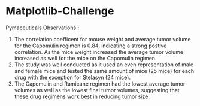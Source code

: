 # Matplotlib-Challenge
Pymaceuticals Observations :
1) The correlation coefficent for mouse weight and average tumor volume for the Capomulin regimen is 0.84, indicating a strong postive correlation. As the mice weight increased the average tumor volume increased as well for the mice on the Capomulin regimen.
2) The study was well conducted as it used an even representation of male and female mice and tested the same amount of mice (25 mice) for each drug with the exception for Stelasyn (24 mice).
3) The Capomulin and Ramicane regimen had the lowest average tumor volumes as well as the lowest final tumor volumes, suggesting that these drug regimens work best in reducing tumor size. 
